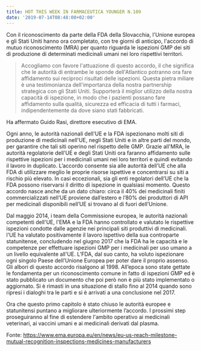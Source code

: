 ```yaml
---
title: HOT THIS WEEK IN FARMACEUTICA YOUNGER N.109
date: '2019-07-14T08:48:00+02:00'
---
```

Con il riconoscimento da parte della FDA della Slovacchia, l'Unione europea e gli Stati Uniti hanno ora completato, con tre giorni di anticipo, l'accordo di mutuo riconoscimento (MRA) per quanto riguarda le ispezioni GMP dei siti di produzione di determinati medicinali umani nei loro rispettivi territori.

> Accogliamo con favore l'attuazione di questo accordo, il che significa che le autorità di entrambe le sponde dell'Atlantico potranno ora fare affidamento sui reciproci risultati delle ispezioni. Questa pietra miliare è una testimonianza dell'importanza della nostra partnership strategica con gli Stati Uniti. Supporterà il miglior utilizzo della nostra capacità di ispezione, in modo che i pazienti possano fare affidamento sulla qualità, sicurezza ed efficacia di tutti i farmaci, indipendentemente da dove siano stati fabbricati.

Ha affermato Guido Rasi, direttore esecutivo di EMA.

Ogni anno, le autorità nazionali dell'UE e la FDA ispezionano molti siti di produzione di medicinali nell'UE, negli Stati Uniti e in altre parti del mondo, per garantire che tali siti operino nel rispetto delle GMP. Grazie  all'MRA, le autorità regolatorie dell'UE e degli Stati Uniti ora faranno affidamento sulle rispettive ispezioni per i medicinali umani nei loro territori e quindi evitando il lavoro in duplicato. L’accordo consente sia alle autorità dell’UE che alla FDA di utilizzare meglio le proprie risorse ispettive e concentrarsi su siti a rischio più elevato. In casi eccezionali, sia gli enti regolatori dell’UE che la FDA possono riservarsi il diritto di ispezione in qualsiasi momento. Questo accordo nasce anche da un dato chiaro: circa il 40% dei medicinali finiti commercializzati nell’UE proviene dall’estero e l’80% dei produttori di API per medicinali disponibili nell’UE si trovano al di fuori dell’Unione.

Dal maggio 2014, i team della Commissione europea, le autorità nazionali competenti dell'UE, l'EMA e la FDA hanno controllato e valutato le rispettive ispezioni condotte dalle agenzie nei principali siti produttivi di medicinali. l'UE ha valutato positivamente il lavoro ispettivo della sua controparte statunitense, concludendo nel giugno 2017 che la FDA ha le capacità e le competenze per effettuare ispezioni GMP per i medicinali per uso umano a un livello equivalente all'UE. L’FDA, dal suo canto, ha voluto ispezionare ogni singolo Paese dell’Unione Europea per poter dare il proprio assenso. Gli albori di questo accordo risalgono al 1998. All’epoca sono state gettate le fondamenta per un riconoscimento comune in fatto di ispezioni GMP ed è stato pubblicato un documento che poi però non è più stato implementato o aggiornato. Si è rimasti in una situazione di stallo fino al 2014 quando sono ripresi i dialoghi tra le parti e si è arrivati a una conclusione nel 2017.

Ora che questo primo capitolo è stato chiuso le autorità europee e statunitensi puntano a migliorare ulteriormente l’accordo. I prossimi step proseguiranno al fine di estendere l'ambito operativo ai medicinali veterinari, ai vaccini umani e ai medicinali derivati ​​dal plasma.

Fonte: https://www.ema.europa.eu/en/news/eu-us-reach-milestone-mutual-recognition-inspections-medicines-manufacturers
